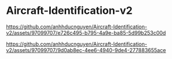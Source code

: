 # Aircraft-Identification-v2

https://github.com/anhhducnguyen/Aircraft-Identification-v2/assets/97099707/e726c495-b795-4a9e-ba85-5d99b253c00d


https://github.com/anhhducnguyen/Aircraft-Identification-v2/assets/97099707/9d0ab8ec-4ee6-4940-9de4-277883655ace
